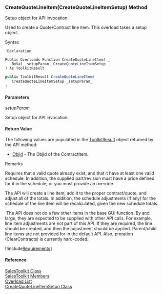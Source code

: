 ﻿### CreateQuoteLineItem(CreateQuoteLineItemSetup) Method

Setup object for API invocation.

Used to create a Quote/Contract line item. This overload takes a setup object.

Syntax

```vbnet
'Declaration

Public Overloads Function CreateQuoteLineItem( _
   ByVal _setupParam_ CreateQuoteLineItemSetup _
) As ToolkitResult
```

```csharp
public ToolkitResult CreateQuoteLineItem( 
   CreateQuoteLineItemSetup _setupParam_
)
```

#### Parameters

_setupParam_

Setup object for API invocation.

#### Return Value

The following values are populated in the [ToolkitResult](FChoice.Toolkits.Clarify~FChoice.Toolkits.Clarify.ToolkitResult.md) object returned by the API method:

*   [Objid](FChoice.Toolkits.Clarify~FChoice.Toolkits.Clarify.ToolkitResult~Objid.md) \- The Objid of the ContractItem.

Remarks

Requires that a valid quote already exist, and that it have at least one valid schedule. In addition, the supplied part/revision must have a price defined for it in the schedule, or you must provide an override.

The API will create a line item, add it to the proper contract/quote, and adjust all of the totals. In addition, the schedule adjustments (if any) for the schedule of the line item will be recalculated, given the new schedule totals.

 The API does not do a few other items in the base GUI function. By and large, they are expected to be supplied with other API calls. For example, line item adjustments are not part of this API. If they are required, the line should be created, and then the adjustment should be applied. Parent/child line items are not provided for in the default API. Also, proration (ClearContracts) is currently hard-coded.

[!include[Requirements](../partials/requirements.md)]

#### Reference

[SalesToolkit Class](FChoice.Toolkits.Clarify~FChoice.Toolkits.Clarify.Sales.SalesToolkit.md)  
[SalesToolkit Members](FChoice.Toolkits.Clarify~FChoice.Toolkits.Clarify.Sales.SalesToolkit_members.md)  
[Overload List](FChoice.Toolkits.Clarify~FChoice.Toolkits.Clarify.Sales.SalesToolkit~CreateQuoteLineItem.md)  
[CreateQuoteLineItemSetup Class](FChoice.Toolkits.Clarify~FChoice.Toolkits.Clarify.Sales.CreateQuoteLineItemSetup.md)
